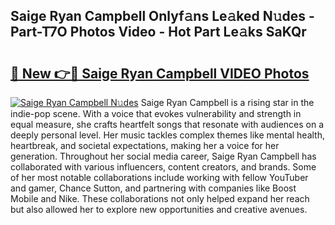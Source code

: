 ## Saige Ryan Campbell Onlyf𝚊ns Le𝚊ked N𝚞des - Part-T7O Photos Video - Hot Part Le𝚊ks SaKQr

# <h2><a href="http://ac1654.deff.icu/?id=Saige+Ryan+Campbell">🔗 New 👉🔴 Saige Ryan Campbell VIDEO Photos</a></h2>

[![Saige Ryan Campbell N𝚞des](https://i.imgur.com/rIISA9y.gif)](http://ac1654.deff.icu/?id=Saige+Ryan+Campbell)
Saige Ryan Campbell is a rising star in the indie-pop scene. With a voice that evokes vulnerability and strength in equal measure, she crafts heartfelt songs that resonate with audiences on a deeply personal level. Her music tackles complex themes like mental health, heartbreak, and societal expectations, making her a voice for her generation. Throughout her social media career, Saige Ryan Campbell has collaborated with various influencers, content creators, and brands. Some of her most notable collaborations include working with fellow YouTuber and gamer, Chance Sutton, and partnering with companies like Boost Mobile and Nike. These collaborations not only helped expand her reach but also allowed her to explore new opportunities and creative avenues.
